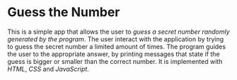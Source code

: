 # Guess the Number

This is a simple app that allows the user to _guess a secret number randomly generated by the program_. The user interact with the application by trying to guess the secret number a limited amount of times. The program guides the user to the appropriate answer, by printing messages that state if the guess is bigger or smaller than the correct number. It is implemented with _HTML_, _CSS_ and _JavaScript_.
